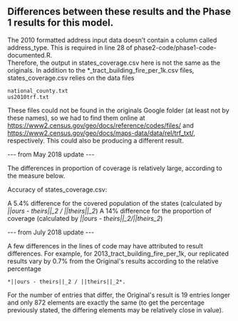## Differences between these results and the Phase 1 results for this model.

The 2010 formatted address input data doesn’t contain a column called address_type.  This is required in line 28 of phase2-code/phase1-code-documented.R.  
Therefore, the output in states_coverage.csv here is not the same as the originals.  In addition to the *_tract_building_fire_per_1k.csv files,
states_coverage.csv relies on the data files

    national_county.txt
    us2010trf.txt

These files could not be found in the originals Google folder (at least not by these names), so we had to find them online at https://www2.census.gov/geo/docs/reference/codes/files/ 
and https://www2.census.gov/geo/docs/maps-data/data/rel/trf_txt/, respectively.  This could also be producing a different result.


--- from May 2018 update ---

The differences in proportion of coverage is relatively large, according to the measure below.

Accuracy of states_coverage.csv: 

A 5.4% difference for the covered population of the states (calculated by *||ours - theirs||_2 / ||theirs||_2*)
A 14% difference for the proportion of coverage (calculated by *||ours - theirs||_2/||theirs_2*)

--- from July 2018 update ---

A few differences in the lines of code may have attributed to result differences.  For example, for 2013_tract_building_fire_per_1k, our replicated results vary by 0.7% from the Original's results according to the relative percentage  

    *||ours - theirs||_2 / ||theirs||_2*.  

For the number of entries that differ, the Original's result is 19 entries longer and only 872 elements are exactly the same (to get the percentage previously stated, the differing elements may be relatively close in value).
